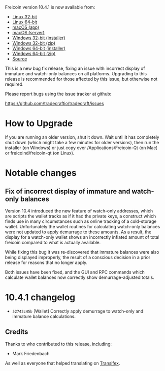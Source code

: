 Freicoin version 10.4.1 is now available from:

  * [Linux 32-bit](https://s3.amazonaws.com/in.freico.stable/freicoin-v10.4.1-0-linux32.zip)
  * [Linux 64-bit](https://s3.amazonaws.com/in.freico.stable/freicoin-v10.4.1-0-linux64.zip)
  * [macOS (app)](https://s3.amazonaws.com/in.freico.stable/freicoin-v10.4.1-0-osx.dmg)
  * [macOS (server)](https://s3.amazonaws.com/in.freico.stable/freicoin-v10.4.1-0-osx64.tar.gz)
  * [Windows 32-bit (installer)](https://s3.amazonaws.com/in.freico.stable/freicoin-v10.4.1-0-win32-setup.exe)
  * [Windows 32-bit (zip)](https://s3.amazonaws.com/in.freico.stable/freicoin-v10.4.1-0-win32.zip)
  * [Windows 64-bit (installer)](https://s3.amazonaws.com/in.freico.stable/freicoin-v10.4.1-0-win64-setup.exe)
  * [Windows 64-bit (zip)](https://s3.amazonaws.com/in.freico.stable/freicoin-v10.4.1-0-win64.zip)
  * [Source](https://github.com/tradecraftio/tradecraft/archive/v10.4.1-0.zip)

This is a new bug fix release, fixing an issue with incorrect display
of immature and watch-only balances on all platforms. Upgrading to
this release is recommended for those affected by this issue, but
otherwise not required.

Please report bugs using the issue tracker at github:

  https://github.com/tradecraftio/tradecraft/issues

How to Upgrade
==============

If you are running an older version, shut it down. Wait until it has
completely shut down (which might take a few minutes for older
versions), then run the installer (on Windows) or just copy over
/Applications/Freicoin-Qt (on Mac) or freicoind/freicoin-qt (on
Linux).

Notable changes
===============

Fix of incorrect display of immature and watch-only balances
------------------------------------------------------------

Version 10.4 introduced the new feature of watch-only addresses,
which are scripts the wallet tracks as if it had the private keys,
a construct which finds use in many circumstances such as online
tracking of a cold-storage wallet. Unfortunately the wallet routines
for calculating watch-only balances were not updated to apply
demurrage to these amounts. As a result, the display for a watch-only
wallet shows an incorrectly inflated amount of total freicoin compared
to what is actually available.

While fixing this bug it was re-discovered that immature balances were
also being displayed improperly, the result of a conscious decision in
a prior release for reasons that no longer apply.

Both issues have been fixed, and the GUI and RPC commands which
calculate wallet balances now correctly show demurrage-adjusted
totals.

10.4.1 changelog
================

- `52742c45b` [Wallet]
  Correctly apply demurrage to watch-only and immature balance
  calculations.

Credits
--------

Thanks to who contributed to this release, including:

- Mark Friedenbach

As well as everyone that helped translating on [Transifex](https://www.transifex.com/tradecraft/freicoin-1/).
